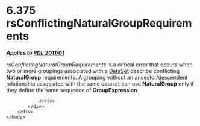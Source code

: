 <html dir="LTR" xmlns:mshelp="http://msdn.microsoft.com/mshelp" xmlns:ddue="http://ddue.schemas.microsoft.com/authoring/2003/5" xmlns:xlink="http://www.w3.org/1999/xlink" xmlns:tool="http://www.microsoft.com/tooltip">
    <head>
        <meta http-equiv="Content-Type" content="text/html; CHARSET=utf-8"></meta>
        <meta name="save" content="history"></meta>
        <title>6.375 rsConflictingNaturalGroupRequirements</title>
        <xml>
            <mshelp:toctitle title="6.375 rsConflictingNaturalGroupRequirements"></mshelp:toctitle>
            <mshelp:rltitle title="[MS-RDL]: rsConflictingNaturalGroupRequirements"></mshelp:rltitle>
            <mshelp:keyword index="A" term="ccd4699f-471b-4090-8eb3-c4d22df375ad"></mshelp:keyword>
            <mshelp:attr name="DCSext.ContentType" value="open specification"></mshelp:attr>
            <mshelp:attr name="AssetID" value="ccd4699f-471b-4090-8eb3-c4d22df375ad"></mshelp:attr>
            <mshelp:attr name="TopicType" value="kbRef"></mshelp:attr>
            <mshelp:attr name="DCSext.Title" value="[MS-RDL]: rsConflictingNaturalGroupRequirements" />
        </xml>
    </head>
    <body>
        <div id="header">
            <h1 class="heading">6.375 rsConflictingNaturalGroupRequirements</h1>
        </div>
        <div id="mainSection">
            <div id="mainBody">
                <div id="allHistory" class="saveHistory"></div>
                <div id="sectionSection0" class="section" name="collapseableSection">
                    

<p><b><i>Applies to </i></b><a href="bf2bab1a-b608-4bcc-b718-1cc1baa9579c.htm"><b><i>RDL 2011/01</i></b></a></p>

<p><i>rsConflictingNaturalGroupRequirements</i> is a critical
error that occurs when two or more groupings associated with a <a href="a14782b0-2e2f-4305-83a3-3de3fd750b6a.htm">DataSet</a> describe
conflicting <b>NaturalGroup</b> requirements. A grouping without an
ancestor/descendent relationship associated with the same dataset can use <b>NaturalGroup</b>
only if they define the same sequence of <b>GroupExpression</b>.</p>


                </div>
            </div>
        </div>
    </body>
</html>